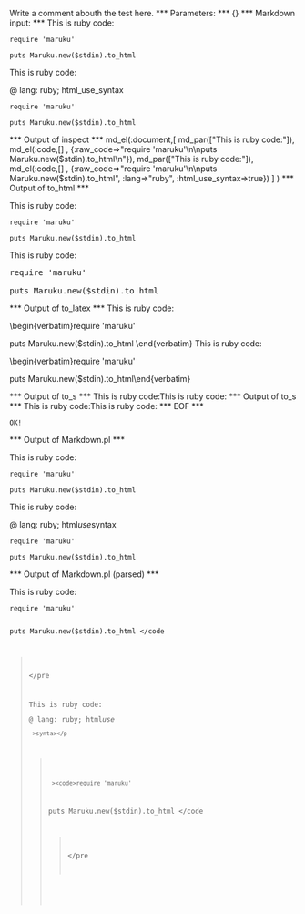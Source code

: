 Write a comment abouth the test here.
*** Parameters: ***
{}
*** Markdown input: ***
This is ruby code:

	require 'maruku'
	
	puts Maruku.new($stdin).to_html

This is ruby code:

@ lang: ruby; html_use_syntax

	require 'maruku'
	
	puts Maruku.new($stdin).to_html
*** Output of inspect ***
md_el(:document,[
	md_par(["This is ruby code:"]),
	 md_el(:code,[] , {:raw_code=>"require 'maruku'\n\nputs Maruku.new($stdin).to_html\n"}),
	 md_par(["This is ruby code:"]),
	 md_el(:code,[] , {:raw_code=>"require 'maruku'\n\nputs Maruku.new($stdin).to_html", :lang=>"ruby", :html_use_syntax=>true})
] )
*** Output of to_html ***

<p>This is ruby code:</p>

<pre><code>require &apos;maruku&apos;

puts Maruku.new($stdin).to_html
</code></pre>

<p>This is ruby code:</p>

<pre class='ruby'><span class='ident'>require</span> <span class='punct'>'</span><span class='string'>maruku</span><span class='punct'>'</span>

<span class='ident'>puts</span> <span class='constant'>Maruku</span><span class='punct'>.</span><span class='ident'>new</span><span class='punct'>(</span><span class='global'>$stdin</span><span class='punct'>).</span><span class='ident'>to_html</span></pre>

*** Output of to_latex ***
This is ruby code:

\begin{verbatim}require 'maruku'

puts Maruku.new($stdin).to_html
\end{verbatim}
This is ruby code:

\begin{verbatim}require 'maruku'

puts Maruku.new($stdin).to_html\end{verbatim}

*** Output of to_s ***
This is ruby code:This is ruby code:
*** Output of to_s ***
This is ruby code:This is ruby code:
*** EOF ***



	OK!



*** Output of Markdown.pl ***
<p>This is ruby code:</p>

<pre><code>require 'maruku'

puts Maruku.new($stdin).to_html
</code></pre>

<p>This is ruby code:</p>

<p>@ lang: ruby; html<em>use</em>syntax</p>

<pre><code>require 'maruku'

puts Maruku.new($stdin).to_html
</code></pre>

*** Output of Markdown.pl (parsed) ***
<p>This is ruby code:</p
   ><pre
     ><code>require 'maruku'

puts Maruku.new($stdin).to_html
</code
   ></pre
   ><p>This is ruby code:</p
   ><p>@ lang: ruby; html<em>use</em
     >syntax</p
   ><pre
     ><code>require 'maruku'

puts Maruku.new($stdin).to_html
</code
   ></pre
 >